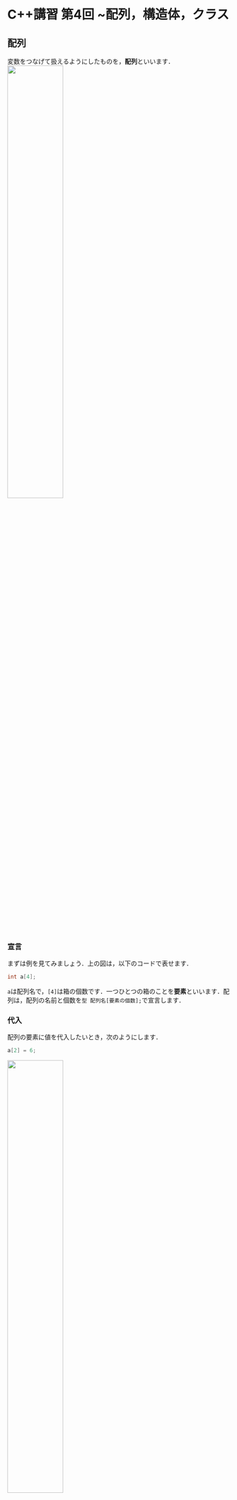 # C++講習 第4回 ~配列，構造体，クラス
## 配列
変数をつなげて扱えるようにしたものを，**配列**といいます．  
<img src="img/fig09.png" width="50%">

### 宣言
まずは例を見てみましょう．上の図は，以下のコードで表せます．
```cpp
int a[4];
```
`a`は配列名で，`[4]`は箱の個数です．一つひとつの箱のことを**要素**といいます．配列は，配列の名前と個数を`型 配列名[要素の個数];`で宣言します．

### 代入
配列の要素に値を代入したいとき，次のようにします．
```cpp
a[2] = 6;
```
<img src="img/fig10.png" width="50%">  

箱の番号のことを，**添字**または**インデックス**といい，配列名に角カッコ`[]`をつけて表します．宣言時には要素の個数で宣言したのに対し，**添字は`0`から始まるので注意が必要**です．あとは普通の変数とまったく同じように使うことができます．

### 初期化
初期化時のみ，すべての要素に一括で代入することができます．
```cpp
int a[4] = {3, 4, 8, 9};
```
宣言と同時に初期化するとき，要素の個数を省略することができます．このとき，要素数は自動で確定します．
```cpp
int a[] = {3, 4, 8, 9};
```
### 添字を変数にする
添字に変数を使うことで，効率的にコードを書くことができます．例えば，`for`文を用いると，
```cpp
int a[10] = {1, 2, 3, 4, 5, 6, 7, 8, 9, 10};
for(int i = 0; i < 10; i++){
    a[i] = 2 * a[i];
}
```
のように，配列内のすべての要素を2倍するようなコードを簡単に書くことができます．

### n次元への拡張
<img src="img/fig13.jpeg" width="50%">

配列はn次元に拡張することができます．例えば，2x2の配列を作りたい場合には
```cpp
int b[2][2];
b[0][0] = 1;
b[0][1] = 2;
b[1][0] = 3;
b[1][1] = 4;
```
のようにすることができます．また，初期化時には
```cpp
int b[][] = { {1,2},
              {3,4} };
```
のようにすることもできます．2次元に限らず，任意のn次元に拡張することができます．

### 文字列
文字を配列にしたものを，**文字列**といいます．文字列は以下のように特殊な初期化ができます．
```cpp
char s[] = {'h','e','l','l','o'};   //これと
char t[] = "hello";               //これは同じ
```
文字列は，**文字列関数**と呼ばれる便利な関数が多くあります．ここでは扱いませんが，興味のある人は調べてみてください．

## 構造体
配列で変数をまとめたあとは，必ずこう思うと思います．*「他の型のデータもまとめて扱えないかな？」* と．**できます．** 構造体を用います．

### 概念
**構造体**は，複数の型の変数をまとめて扱えるようにしたものです．
![fig11](img/fig11.jpeg)  
上の図は以下のコードで表せます．
```cpp
struct hoge{
    public:
        int a;
        float b;
        bool c;
};

int main(){
    hoge foo;
    foo.a = 1;
    foo.b = 3.8;
    foo.c = 0;
    printf("%d, %f, %d", foo.a, foo.b, foo.c);
}
```
構造体は**データのフィールドのようなもの**です．構造体は`struct`を用いて宣言し，宣言した型を用いて**実体化**します．上の例では，`hoge`という名前の型を定義し，`foo`という名前の実体を生成しています．

### メンバ
構造体の中のそれぞれの要素のことを**メンバ**といいます．それぞれのメンバには，`実体名.メンバ名`でアクセスします．それぞれのメンバは変数と同じように扱うことができます．

### 初期化
配列と同じように，初期化時のみ一気に代入することができます．
```cpp
hoge foo = {1, 3.8, 0};
```

## クラス
配列で異なる型の変数をまとめたあとは，必ずこう思うと思います．*「関数もまとめて扱えないかな？」* と．**できます．** クラスを用います．

### 概念
**クラス**は，複数の型の変数と関数をまとめて扱えるようにしたものです．
![fig12](img/fig12.jpeg)  
上の図は以下のコードで表せます．
```cpp
class hoge{
    public:
        int a;
        float b;
        int func(int x){
            return 2 * x;
        }
};

int main(){
    hoge bar;
    bar.a = 1;
    bar.b = 3.4;
    printf("%d\n", bar.func(5));
}
```
構造体は**データのフィールドのようなもの**です．クラスは`class`を用いて宣言し，宣言した型を用いて実体化します．クラスの実体一つひとつのことを**インスタンス**といい，実体化することを**インスタンス化する**といいます．上の例では，`hoge`という名前の型を定義し，`bar`という名前のインスタンスを生成しています．

### メンバ変数とメソッド
クラスの中のそれぞれの変数のことを**メンバ変数**といいます．また，関数のことを*メンバ関数*といいたいところですが**メソッド**といいます．それぞれのメンバには，`インスタンス名.メンバ変数名`や`インスタンス名.メソッド名`でアクセスします．それぞれのメンバ変数やメソッドは普通の変数や関数と同じように扱うことができます．

### 問題
x, y, add()というメンバを持つクラスを作成し，値を代入して表示してください．add()という関数は1つの引数をとり，4を足した値を返してください．

### 初期化
初期化時のみ，配列や構造体と同じように一気に代入することができま……せん！ですが，**コンストラクタ**という特別な関数を使うことで，近いことを実現できます．

### コンストラクタ
コンストラクタは，**インスタンス化する際に必ず1度だけ呼び出される特別な関数**です．具体的な例で説明します．
```cpp
class hoge{
    public:
        int a;
        float b;
        int func(){
            return a + b;
        }
        hoge(int x, float y){
            a = x;
            b = y;
        }
};

int main(){
    hoge bar = hoge(1, 3.4);
    printf("%d\n", bar.func());
}
```
上の例で，見慣れない関数がありますね．`hoge()`には，返り値の型がありません．クラスの中で，**返り値の型がなく，かつ関数名がクラス名と同じ関数**は，コンストラクタになります．コンストラクタは，インスタンス化するときのみ呼び出すことができます．ここでは`main()`内の1行目で呼び出しています．コンストラクタの中では，引数をそれぞれメンバ変数に代入しています．

#### 省略記法
コンストラクタの呼び出しは以下のように省略できます．
```cpp
hoge bar(1, 3.4);
```

#### コンストラクタ初期化子
上の書き方でもいいのですが，メンバ変数が多かったりすると行が増えてしまい大変です．そこで，**コンストラクタ初期化子**を用いるとさらに省略して書くことができます．  
基本は
```
代入するメンバ(引数)
```
という形で列挙していきます．上の例をこれで書き換えると
```cpp
class hoge{
    public:
        int a;
        float b;
        int func(){
            return a + b;
        }
        hoge(int x, float y): a(x),b(y){
            //関数の中身は空   
        }
};
```
となります．

#### メソッドの定義を移動する
メソッドの定義をクラス内で行ってもいいのですが，関数が長かったりすると可読性が落ちます．そこで，クラスの中ではプロトタイプ宣言のみをして，定義を移動することができます．上の例で，`func`関数の定義をクラス外で行うと以下のようになります．
```cpp
class hoge{
    public:
        int a;
        float b;
        int func(int x);
};

int hoge::func(int x){
    return 2 * x;
}
```
関数を定義する前に，これがクラスの中のメソッドであるということを明示するために`クラス名::`をつけます．

### アクセス指定子
クラスの中に`public:`という見慣れない記述があったと思います．これは**アクセス指定子**と呼び，クラス内のメンバのスコープを制限することができます．試しに`public`を`private`に変えてみてください．すると，`main`内からメンバにアクセスできなくなると思います．アクセス指定子には
- `public` - スコープが全範囲
- `private` - スコープがクラス内のみ
- `protected` - スコープがクラス内と継承先クラスのみ

の3種類があります．クラスの継承に関してはこの記事で扱いませんが，興味のある人は調べてみてください．

[第3回](3.md)　　　[ホーム](index.md)